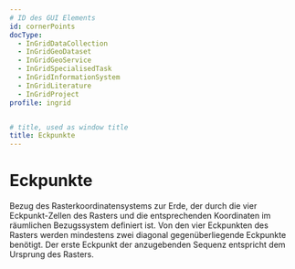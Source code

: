 ```yaml
---
# ID des GUI Elements
id: cornerPoints
docType:
  - InGridDataCollection
  - InGridGeoDataset
  - InGridGeoService
  - InGridSpecialisedTask
  - InGridInformationSystem
  - InGridLiterature
  - InGridProject
profile: ingrid


# title, used as window title
title: Eckpunkte
---
```


# Eckpunkte

Bezug des Rasterkoordinatensystems zur Erde, der durch die vier Eckpunkt-Zellen des Rasters und die entsprechenden Koordinaten im räumlichen Bezugssystem definiert ist. Von den vier Eckpunkten des Rasters werden mindestens zwei diagonal gegenüberliegende Eckpunkte benötigt. Der erste Eckpunkt der anzugebenden Sequenz entspricht dem Ursprung des Rasters.

